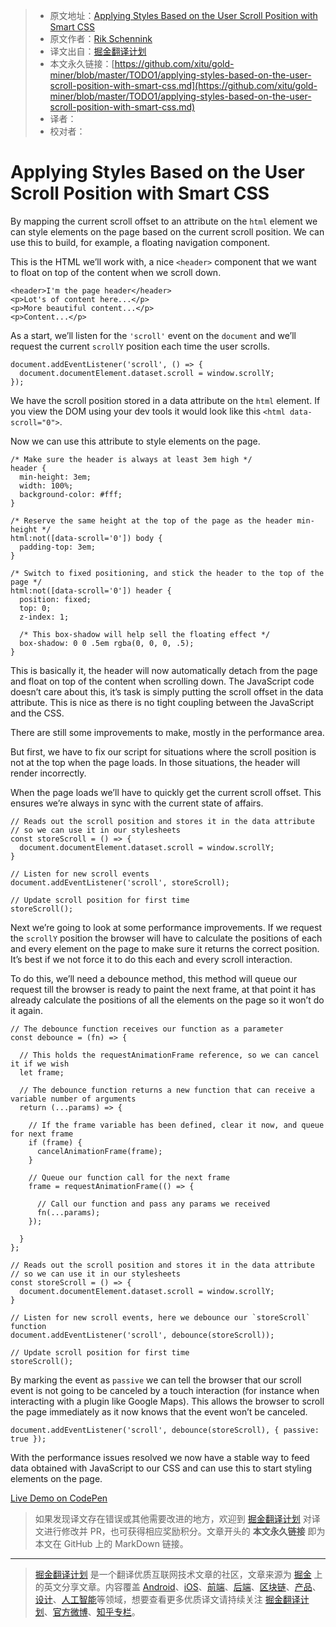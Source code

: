 > * 原文地址：[Applying Styles Based on the User Scroll Position with Smart CSS](https://pqina.nl/blog/applying-styles-based-on-the-user-scroll-position-with-smart-css/)
> * 原文作者：[Rik Schennink](https://twitter.com/intent/follow?original_referer=https%3A%2F%2Fpqina.nl%2Fblog%2Fapplying-styles-based-on-the-user-scroll-position-with-smart-css%2F&ref_src=twsrc%5Etfw&region=follow_link&screen_name=rikschennink&tw_p=followbutton)
> * 译文出自：[掘金翻译计划](https://github.com/xitu/gold-miner)
> * 本文永久链接：[https://github.com/xitu/gold-miner/blob/master/TODO1/applying-styles-based-on-the-user-scroll-position-with-smart-css.md](https://github.com/xitu/gold-miner/blob/master/TODO1/applying-styles-based-on-the-user-scroll-position-with-smart-css.md)
> * 译者：
> * 校对者：

# Applying Styles Based on the User Scroll Position with Smart CSS

By mapping the current scroll offset to an attribute on the `html` element we can style elements on the page based on the current scroll position. We can use this to build, for example, a floating navigation component.

This is the HTML we’ll work with, a nice `<header>` component that we want to float on top of the content when we scroll down.

```
<header>I'm the page header</header>
<p>Lot's of content here...</p>
<p>More beautiful content...</p>
<p>Content...</p>
```

As a start, we’ll listen for the `'scroll'` event on the `document` and we’ll request the current `scrollY` position each time the user scrolls.

```
document.addEventListener('scroll', () => {
  document.documentElement.dataset.scroll = window.scrollY;
});
```

We have the scroll position stored in a data attribute on the `html` element. If you view the DOM using your dev tools it would look like this `<html data-scroll="0">`.

Now we can use this attribute to style elements on the page.

```
/* Make sure the header is always at least 3em high */
header {
  min-height: 3em;
  width: 100%;
  background-color: #fff;
}

/* Reserve the same height at the top of the page as the header min-height */
html:not([data-scroll='0']) body {
  padding-top: 3em;
}

/* Switch to fixed positioning, and stick the header to the top of the page */
html:not([data-scroll='0']) header {
  position: fixed;
  top: 0;
  z-index: 1;

  /* This box-shadow will help sell the floating effect */
  box-shadow: 0 0 .5em rgba(0, 0, 0, .5);
}
```

This is basically it, the header will now automatically detach from the page and float on top of the content when scrolling down. The JavaScript code doesn’t care about this, it’s task is simply putting the scroll offset in the data attribute. This is nice as there is no tight coupling between the JavaScript and the CSS.

There are still some improvements to make, mostly in the performance area.

But first, we have to fix our script for situations where the scroll position is not at the top when the page loads. In those situations, the header will render incorrectly.

When the page loads we’ll have to quickly get the current scroll offset. This ensures we’re always in sync with the current state of affairs.

```
// Reads out the scroll position and stores it in the data attribute
// so we can use it in our stylesheets
const storeScroll = () => {
  document.documentElement.dataset.scroll = window.scrollY;
}

// Listen for new scroll events
document.addEventListener('scroll', storeScroll);

// Update scroll position for first time
storeScroll();
```

Next we’re going to look at some performance improvements. If we request the `scrollY` position the browser will have to calculate the positions of each and every element on the page to make sure it returns the correct position. It’s best if we not force it to do this each and every scroll interaction.

To do this, we’ll need a debounce method, this method will queue our request till the browser is ready to paint the next frame, at that point it has already calculate the positions of all the elements on the page so it won’t do it again.

```
// The debounce function receives our function as a parameter
const debounce = (fn) => {

  // This holds the requestAnimationFrame reference, so we can cancel it if we wish
  let frame;

  // The debounce function returns a new function that can receive a variable number of arguments
  return (...params) => {
    
    // If the frame variable has been defined, clear it now, and queue for next frame
    if (frame) { 
      cancelAnimationFrame(frame);
    }

    // Queue our function call for the next frame
    frame = requestAnimationFrame(() => {
      
      // Call our function and pass any params we received
      fn(...params);
    });

  } 
};

// Reads out the scroll position and stores it in the data attribute
// so we can use it in our stylesheets
const storeScroll = () => {
  document.documentElement.dataset.scroll = window.scrollY;
}

// Listen for new scroll events, here we debounce our `storeScroll` function
document.addEventListener('scroll', debounce(storeScroll));

// Update scroll position for first time
storeScroll();
```

By marking the event as `passive` we can tell the browser that our scroll event is not going to be canceled by a touch interaction (for instance when interacting with a plugin like Google Maps). This allows the browser to scroll the page immediately as it now knows that the event won’t be canceled.

```
document.addEventListener('scroll', debounce(storeScroll), { passive: true });
```

With the performance issues resolved we now have a stable way to feed data obtained with JavaScript to our CSS and can use this to start styling elements on the page.

[Live Demo on CodePen](https://codepen.io/rikschennink/pen/yZYbwQ)

> 如果发现译文存在错误或其他需要改进的地方，欢迎到 [掘金翻译计划](https://github.com/xitu/gold-miner) 对译文进行修改并 PR，也可获得相应奖励积分。文章开头的 **本文永久链接** 即为本文在 GitHub 上的 MarkDown 链接。


---

> [掘金翻译计划](https://github.com/xitu/gold-miner) 是一个翻译优质互联网技术文章的社区，文章来源为 [掘金](https://juejin.im) 上的英文分享文章。内容覆盖 [Android](https://github.com/xitu/gold-miner#android)、[iOS](https://github.com/xitu/gold-miner#ios)、[前端](https://github.com/xitu/gold-miner#前端)、[后端](https://github.com/xitu/gold-miner#后端)、[区块链](https://github.com/xitu/gold-miner#区块链)、[产品](https://github.com/xitu/gold-miner#产品)、[设计](https://github.com/xitu/gold-miner#设计)、[人工智能](https://github.com/xitu/gold-miner#人工智能)等领域，想要查看更多优质译文请持续关注 [掘金翻译计划](https://github.com/xitu/gold-miner)、[官方微博](http://weibo.com/juejinfanyi)、[知乎专栏](https://zhuanlan.zhihu.com/juejinfanyi)。
